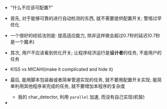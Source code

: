 + "什么不应该可配置?"

+ 首先, 对于能够可靠的进行自动检测的东西, 就不需要提供配置开关; 警惕过早优化

+ 一个很好的经验法则是: 提高适应能力, 除非这样做会超过0.7秒的延迟(0.7秒是一个魔术)

+ 其次, 用户不应该看到优化开关; 让程序经济运行是**设计者**的任务, 不是用户的任务

+ KISS vs MICAHI(make it complicated and hide it)

+ 最后, 能用脚本包装器或者简单管道实现的任务, 就不要用配置开关实现; 能简单利用其他程序来完成的任务, 就不要增加本程序的复杂度
    + 我的 char_detector, 利用 `parallel` 加速, 而没有自己实现(机智)

+ 






